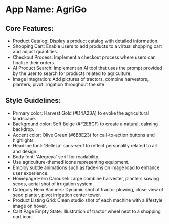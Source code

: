 # **App Name**: AgriGo

## Core Features:

- Product Catalog: Display a product catalog with detailed information.
- Shopping Cart: Enable users to add products to a virtual shopping cart and adjust quantities.
- Checkout Process: Implement a checkout process where users can finalize their orders.
- AI Product Search: Implement an AI tool that uses the prompt provided by the user to search for products related to agriculture.
- Image Integration: Add pictures of tractors, combine harvestors, planters, pivot irrigation throughout the site

## Style Guidelines:

- Primary color: Harvest Gold (#D4A23A) to evoke the agricultural landscape.
- Background color: Soft Beige (#F2E8CF) to create a natural, calming backdrop.
- Accent color: Olive Green (#6B8E23) for call-to-action buttons and highlights.
- Headline font: 'Belleza' sans-serif to reflect personality related to art and design.
- Body font: 'Alegreya' serif for readability.
- Use agriculture-themed icons representing equipment.
- Employ subtle animations such as fade-ins on image load to enhance user experience.
- Homepage Hero Carousel: Large combine harvester, planters sowing seeds, aerial shot of irrigation system.
- Category Hero Banners: Dynamic shot of tractor plowing, close view of seed planter, pivot irrigation center tower.
- Product Listing Grid: Clean studio shot of each machine with a lifestyle image on hover.
- Cart Page Empty State: Illustration of tractor wheel next to a shopping cart icon.